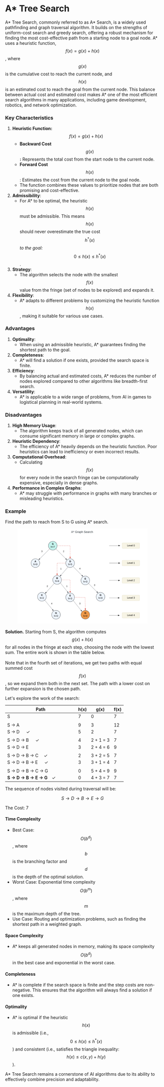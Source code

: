 # A\* Tree Search

A\* Tree Search, commonly referred to as A\* Search, is a widely used pathfinding and graph traversal algorithm. It builds on the strengths of uniform-cost search and greedy search, offering a robust mechanism for finding the most cost-effective path from a starting node to a goal node. A\* uses a heuristic function, $$f(x) = g(x) + h(x)$$, where $$g(x)$$ is the cumulative cost to reach the current node, and $$h(x)$$ is an estimated cost to reach the goal from the current node. This balance between actual cost and estimated cost makes A\* one of the most efficient search algorithms in many applications, including game development, robotics, and network optimization.

### Key Characteristics

1. **Heuristic Function:** $$f(x) = g(x) + h(x)$$
   * **Backward Cost** $$g(x)$$**:** Represents the total cost from the start node to the current node.
   * **Forward Cost** $$h(x)$$: Estimates the cost from the current node to the goal node.
   * The function combines these values to prioritize nodes that are both promising and cost-effective.
2. **Admissibility**:
   * For A\* to be optimal, the heuristic $$h(x)$$ must be admissible. This means $$h(x)$$ should never overestimate the true cost $$h^*(x)$$ _to the goal:_ $$0 \leq h(x) \leq  h^*(x)$$.
3. **Strategy**:
   * The algorithm selects the node with the smallest $$f(x)$$ value from the fringe (set of nodes to be explored) and expands it.
4. **Flexibility**:
   * A\* adapts to different problems by customizing the heuristic function $$h(x)$$, making it suitable for various use cases.

### Advantages

1. **Optimality**:
   * When using an admissible heuristic, A\* guarantees finding the shortest path to the goal.
2. **Completeness**:
   * A\* will find a solution if one exists, provided the search space is finite.
3. **Efficiency**:
   * By balancing actual and estimated costs, A\* reduces the number of nodes explored compared to other algorithms like breadth-first search.
4. **Versatility**:
   * A\* is applicable to a wide range of problems, from AI in games to logistical planning in real-world systems.

### Disadvantages

1. **High Memory Usage**:
   * The algorithm keeps track of all generated nodes, which can consume significant memory in large or complex graphs.
2. **Heuristic Dependency**:
   * The efficiency of A\* heavily depends on the heuristic function. Poor heuristics can lead to inefficiency or even incorrect results.
3. **Computational Overhead**:
   * Calculating $$f(x)$$ for every node in the search fringe can be computationally expensive, especially in dense graphs.
4. **Performance in Complex Graphs**:
   * A\* may struggle with performance in graphs with many branches or misleading heuristics.

### **Example**

Find the path to reach from S to G using A\* search.

<div align="left"><figure><img src="../../../../../.gitbook/assets/image.png" alt="" width="563"><figcaption></figcaption></figure></div>

**Solution.** Starting from S, the algorithm computes $$g(x) + h(x)$$ for all nodes in the fringe at each step, choosing the node with the lowest sum. The entire work is shown in the table below. \
\
Note that in the fourth set of iterations, we get two paths with equal summed cost $$f(x)$$, so we expand them both in the next set. The path with a lower cost on further expansion is the chosen path.&#x20;

Let's explore the work of the search:

<table><thead><tr><th width="217">Path</th><th>h(x)</th><th>g(x)</th><th>f(x)</th></tr></thead><tbody><tr><td>S</td><td>7</td><td>0</td><td>7</td></tr><tr><td> </td><td> </td><td> </td><td> </td></tr><tr><td>S -> A</td><td>9</td><td>3</td><td>12</td></tr><tr><td>S -> D                         ✓</td><td>5</td><td>2</td><td>7</td></tr><tr><td> </td><td> </td><td> </td><td> </td></tr><tr><td>S -> D -> B                 ✓</td><td>4</td><td>2 + 1 = 3</td><td>7</td></tr><tr><td>S -> D -> E</td><td>3</td><td>2 + 4 = 6</td><td>9</td></tr><tr><td> </td><td> </td><td> </td><td> </td></tr><tr><td>S -> D -> B -> C         ✓</td><td>2</td><td>3 + 2 = 5</td><td>7</td></tr><tr><td>S -> D -> B -> E         ✓</td><td>3</td><td>3 + 1 = 4</td><td>7</td></tr><tr><td> </td><td> </td><td> </td><td> </td></tr><tr><td>S -> D -> B -> C -> G</td><td>0</td><td>5 + 4 = 9</td><td>9</td></tr><tr><td><strong>S -> D -> B -> E -> G</strong> ✓</td><td>0</td><td>4 + 3 = 7</td><td>7</td></tr></tbody></table>

The sequence of nodes visited during traversal will be:

$$S→D→B→E→G$$

The Cost: 7&#x20;

#### Time Complexity

* Best Case:  $$O(b^d)$$, where $$b$$ is the branching factor and $$d$$ is the depth of the optimal solution.
* Worst Case: Exponential time complexity $$O(b^{m})$$, where $$m$$ is the maximum depth of the tree.
* Use Case: Routing and optimization problems, such as finding the shortest path in a weighted graph.

#### Space Complexity

* A\* keeps all generated nodes in memory, making its space complexity $$O(b^d)$$ in the best case and exponential in the worst case.

#### Completeness

* A\* is complete if the search space is finite and the step costs are non-negative. This ensures that the algorithm will always find a solution if one exists.

#### Optimality

* A\* is optimal if the heuristic $$h(x)$$ is admissible (i.e.,  $$0 \leq h(x) \leq h^*(x)$$) and consistent (i.e., satisfies the triangle inequality: $$h(x) \leq c(x, y) + h(y)$$ ).

A\* Tree Search remains a cornerstone of AI algorithms due to its ability to effectively combine precision and adaptability.&#x20;
